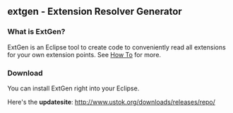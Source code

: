 ## extgen - Extension Resolver Generator

### What is ExtGen?
ExtGen is an Eclipse tool to create code to conveniently read all extensions for your own extension points.
See [How To](http://github.com/ustok/extgen/wiki/How-To) for more.

### Download
You can install ExtGen right into your Eclipse.

Here's the **updatesite**: http://www.ustok.org/downloads/releases/repo/

